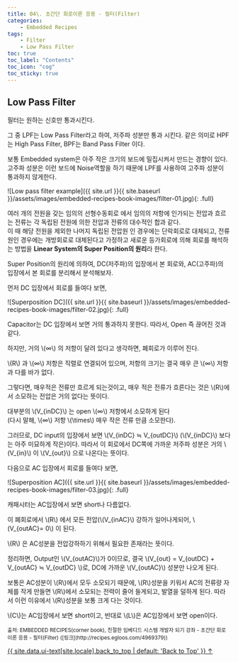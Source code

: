 ```yaml
---
title: 04\. 초간단 회로이론 응용 - 필터(Filter)
categories:
    - Embedded Recipes
tags:
    - Filter
    - Low Pass Filter
toc: true 
toc_label: "Contents" 
toc_icon: "cog"
toc_sticky: true
---
```

## Low Pass Filter
필터는 원하는 신호만 통과시킨다.  

그 중 LPF는 Low Pass Filter라고 하여, 저주파 성분만 통과 시킨다. 같은 의미로 HPF는 High Pass Filter, BPF는 Band Pass Filter 이다.  

보통 Embedded system은 아주 작은 크기의 보드에 밀집시켜서 만드는 경향이 있다. 고주파 성분은 이런 보드에 Noise역할을 하기 때문에 LPF를 사용하여 고주파 성분이 통과하지 않게한다.  

![Low pass filter example]({{ site.url }}{{ site.baseurl }}/assets/images/embedded-recipes-book-images/filter-01.jpg){: .full}  

여러 개의 전원을 갖는 임의의 선형수동회로 에서 임의의 저항에 인가되는 전압과 흐르는 전류는 각 독립된 전원에 의한 전압과 전류의 대수적인 합과 같다.  
이 때 해당 전원을 제외한 나머지 독립된 전압원 인 경우에는 단락회로로 대체되고, 전류원인 경우에는 개방회로로 대체된다고 가정하고 새로운 등가회로에 의해 회로를 해석하는 방법을 **Linear System의 Super Position의 원리**라 한다.  

Super Position의 원리에 의하여, DC(저주파)의 입장에서 본 회로와, AC(고주파)의 입장에서 본 회로를 분리해서 분석해보자.  

먼저 DC 입장에서 회로를 들여다 보면, 

![Superposition DC]({{ site.url }}{{ site.baseurl }}/assets/images/embedded-recipes-book-images/filter-02.jpg){: .full}  

Capacitor는 DC 입장에서 보면 거의 통과하지 못한다. 따라서, Open 즉 끊어진 것과 같다.  

하지만, 거의 \\(∞\\) 의 저항이 달려 있다고 생각하면, 폐회로가 이루어 진다.  

\\(R\\) 과 \\(∞\\) 저항은 직렬로 연결되어 있으며, 저항의 크기는 결국 매우 큰 \\(∞\\) 저항과 다를 바가 없다.  

그렇다면, 매우적은 전류만 흐르게 되는것이고, 매우 적은 전류가 흐른다는 것은 \\(R\\)에서 소모하는 전압은 거의 없다는 뜻이다.  

대부분의 \\(V_{inDC}\\) 는 open \\(∞\\) 저항에서 소모하게 된다  
(다시 말해, \\(∞\\) 저항 \\(\times\\) 매우 작은 전류 만큼 소모한다).  

그러므로, DC input의 입장에서 보면 \\(V_{inDC} ≒ V_{outDC}\\) (\\(V_{inDC}\\) 보다는 아주 미묘하게 작은)이다. 따라서 이 회로에서 DC쪽에 가까운 저주파 성분은 거의 \\(V_{in}\\) 이 \\(V_{out}\\) 으로 나온다는 뜻이다.  

다음으로 AC 입장에서 회로를 들여다 보면, 

![Superposition AC]({{ site.url }}{{ site.baseurl }}/assets/images/embedded-recipes-book-images/filter-03.jpg){: .full}  

캐패시터는 AC입장에서 보면 short나 다름없다.  

이 폐회로에서 \\(R\\) 에서 모든 전압(\\(V_{inAC}\\) 강하가 일어나게되어, \\(V_{outAC}= 0\\) 이 된다.  

\\(R\\) 은 AC성분을 전압강하하기 위해서 필요한 존재라는 뜻이다.  

정리하면, Output인 \\(V_{outAC}\\)가 0이므로, 결국 \\(V_{out} = V_{outDC} + V_{outAC} ≒ V_{outDC} \\)로, DC에 가까운 \\(V_{outAC}\\) 성분만 나오게 된다.  

보통은 AC성분이 \\(R\\)에서 모두 소모되기 때문에, \\(R\\)성분을 키워서 AC의 전류량 자체를 작게 만들면 \\(R\\)에서 소모되는 전력이 줄어 들게되고, 발열을 덜하게 된다. 따라서 이런 이유에서 \\(R\\)성분을 보통 크게 다는 것이다.  

\\(C\\)는 AC입장에서 보면 short이고, 반대로 \\(L\\)은 AC입장에서 보면 open이다.

<sub>
출처: EMBEDDED RECIPES(corner book),  
친절한 임베디드 시스템 개발자 되기 강좌 - 초간단 회로이론 응용 - 필터(Filter) ([링크](http://recipes.egloos.com/4969379))
</sub>

<a href="#page-title" class="back-to-top">{{ site.data.ui-text[site.locale].back_to_top | default: 'Back to Top' }} &uarr;</a>

